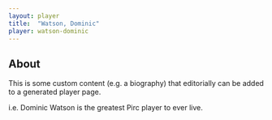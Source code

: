 ```yaml
---
layout: player
title:  "Watson, Dominic"
player: watson-dominic
---
```


## About

This is some custom content (e.g. a biography) that editorially can be added to a generated player page.

i.e. Dominic Watson is the greatest Pirc player to ever live.
